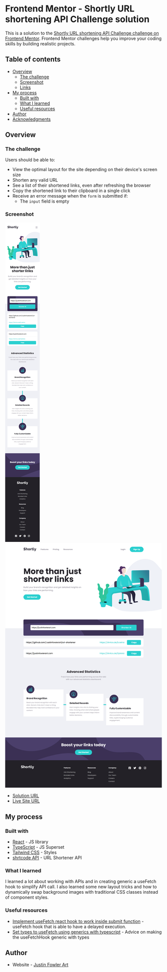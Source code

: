 # Frontend Mentor - Shortly URL shortening API Challenge solution

This is a solution to the [Shortly URL shortening API Challenge challenge on Frontend Mentor](https://www.frontendmentor.io/challenges/url-shortening-api-landing-page-2ce3ob-G). Frontend Mentor challenges help you improve your coding skills by building realistic projects. 

## Table of contents

- [Overview](#overview)
  - [The challenge](#the-challenge)
  - [Screenshot](#screenshot)
  - [Links](#links)
- [My process](#my-process)
  - [Built with](#built-with)
  - [What I learned](#what-i-learned)
  - [Useful resources](#useful-resources)
- [Author](#author)
- [Acknowledgments](#acknowledgments)

## Overview

### The challenge

Users should be able to:

- View the optimal layout for the site depending on their device's screen size
- Shorten any valid URL
- See a list of their shortened links, even after refreshing the browser
- Copy the shortened link to their clipboard in a single click
- Receive an error message when the `form` is submitted if:
  - The `input` field is empty

### Screenshot

![](./design/final-mobile.png)
![](./design/final-desktop.png)

- [Solution URL](https://www.frontendmentor.io/challenges/url-shortening-api-landing-page-2ce3ob-G/hub/url-shortener-with-react-typescript-tailwind-and-fetch-TH2nsVosxs)
- [Live Site URL](https://url-shortener.justinfowlerart.com/)

## My process

### Built with

- [React](https://reactjs.org/) - JS library
- [TypeScript](https://www.typescriptlang.org/) - JS Superset
- [Tailwind CSS](https://tailwindcss.com/) - Styles
- [shrtcode API](https://app.shrtco.de/) - URL Shortener API

### What I learned

I learned a lot about working with APIs and in creating generic a useFetch hook to simplify API call. I also learned some new layout tricks and how to dynamically swap background images with traditional CSS classes instead of component styles.

### Useful resources

- [Implement useFetch react hook to work inside submit function](https://stackoverflow.com/questions/62613709/implement-usefetch-react-hook-to-work-inside-submit-function) - useFetch hook that is able to have a delayed execution.
- [Set types to useFetch using generics with typescript](https://stackoverflow.com/questions/72851178/set-types-to-usefetch-using-generics-with-typescript) - Advice on making the useFetchHook generic with types

## Author

- Website - [Justin Fowler Art](https://www.justinfowlerart.com)